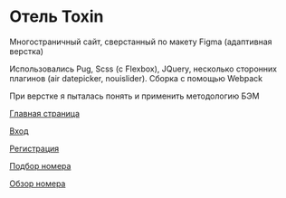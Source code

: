 # Отель Toxin

Многостраничный сайт, сверстанный по макету Figma (адаптивная верстка)

Использовались Pug, Scss (с Flexbox), JQuery, несколько сторонних плагинов (air datepicker, nouislider). Сборка с помощью Webpack

При верстке я пыталась понять и применить методологию БЭМ 

  [Главная страница](https://lin-is.github.io/Toxin/dist/landingPage.html)
  
  [Вход](https://lin-is.github.io/Toxin/dist/signIn.html)
  
  [Регистрация](https://lin-is.github.io/Toxin/dist/registration.html)
  
  [Подбор номера](https://lin-is.github.io/Toxin/dist/searchRoom.html)
  
  [Обзор номера](https://lin-is.github.io/Toxin/dist/roomDetails.html)
